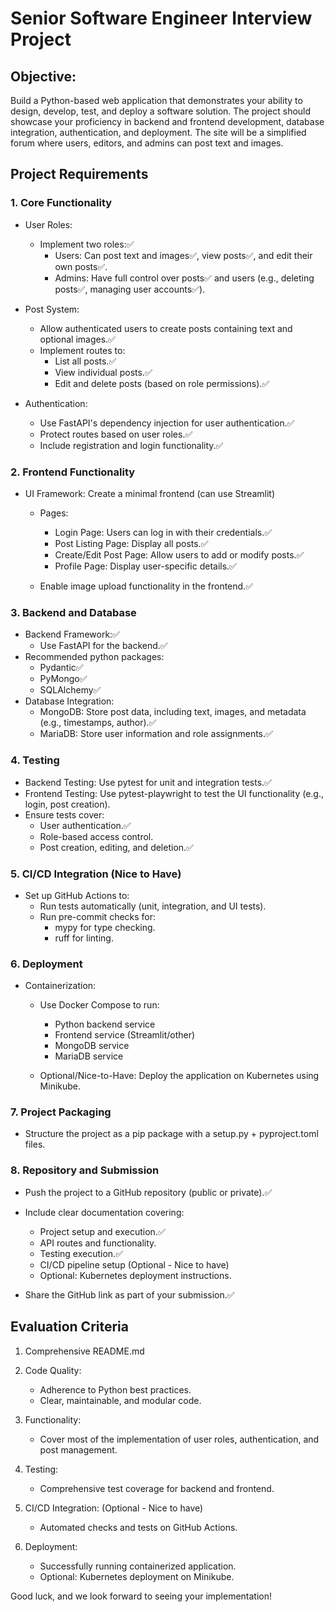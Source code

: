 # Senior Software Engineer Interview Project

## Objective:

Build a Python-based web application that demonstrates your ability to design, develop, test, and deploy a software solution. The project should showcase your proficiency in backend and frontend development, database integration, authentication, and deployment. The site will be a simplified forum where users, editors, and admins can post text and images.

## Project Requirements

### 1. Core Functionality

- User Roles:

  - Implement two roles:✅
    - Users: Can post text and images✅, view posts✅, and edit their own posts✅.
    - Admins: Have full control over posts✅ and users (e.g., deleting posts✅, managing user accounts✅).

- Post System:

  - Allow authenticated users to create posts containing text and optional images.✅
  - Implement routes to:
    - List all posts.✅
    - View individual posts.✅
    - Edit and delete posts (based on role permissions).✅

- Authentication:
  - Use FastAPI's dependency injection for user authentication.✅
  - Protect routes based on user roles.✅
  - Include registration and login functionality.✅

### 2. Frontend Functionality

- UI Framework: Create a minimal frontend (can use Streamlit)

  - Pages:

    - Login Page: Users can log in with their credentials.✅
    - Post Listing Page: Display all posts.✅
    - Create/Edit Post Page: Allow users to add or modify posts.✅
    - Profile Page: Display user-specific details.✅

  - Enable image upload functionality in the frontend.✅

### 3. Backend and Database

- Backend Framework:✅
  - Use FastAPI for the backend.✅
- Recommended python packages:
  - Pydantic✅
  - PyMongo✅
  - SQLAlchemy✅
- Database Integration:
  - MongoDB: Store post data, including text, images, and metadata (e.g., timestamps, author).✅
  - MariaDB: Store user information and role assignments.✅

### 4. Testing

- Backend Testing: Use pytest for unit and integration tests.✅
- Frontend Testing: Use pytest-playwright to test the UI functionality (e.g., login, post creation).
- Ensure tests cover:
  - User authentication.✅
  - Role-based access control.
  - Post creation, editing, and deletion.✅

### 5. CI/CD Integration (Nice to Have)

- Set up GitHub Actions to:
  - Run tests automatically (unit, integration, and UI tests).
  - Run pre-commit checks for:
    - mypy for type checking.
    - ruff for linting.

### 6. Deployment

- Containerization:

  - Use Docker Compose to run:

    - Python backend service
    - Frontend service (Streamlit/other)
    - MongoDB service
    - MariaDB service

  - Optional/Nice-to-Have: Deploy the application on Kubernetes using Minikube.

### 7. Project Packaging

- Structure the project as a pip package with a setup.py + pyproject.toml files.

### 8. Repository and Submission

- Push the project to a GitHub repository (public or private).✅
- Include clear documentation covering:

  - Project setup and execution.✅
  - API routes and functionality.
  - Testing execution.✅
  - CI/CD pipeline setup (Optional - Nice to have)
  - Optional: Kubernetes deployment instructions.

- Share the GitHub link as part of your submission.✅

## Evaluation Criteria

1. Comprehensive README.md

2. Code Quality:

   - Adherence to Python best practices.
   - Clear, maintainable, and modular code.

3. Functionality:

   - Cover most of the implementation of user roles, authentication, and post management.

4. Testing:

   - Comprehensive test coverage for backend and frontend.

5. CI/CD Integration: (Optional - Nice to have)

   - Automated checks and tests on GitHub Actions.

6. Deployment:

   - Successfully running containerized application.
   - Optional: Kubernetes deployment on Minikube.

Good luck, and we look forward to seeing your implementation!

